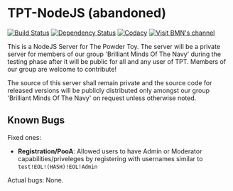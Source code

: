 # TPT-NodeJS (abandoned)
[![Build Status](https://magnum.travis-ci.com/wolfy1339/TPT-NodeJS.svg?token=BajzZs7nhy8tMbNT4mwD&branch=master)](https://magnum.travis-ci.com/wolfy1339/TPT-NodeJS)
[![Dependency Status](https://david-dm.org/wolfy1339/TPT-NodeJS.svg)](https://david-dm.org/wolfy1339/TPT-NodeJS)
[![Codacy](https://www.codacy.com/project/badge/22994f697ea34f27a29b1f74db6a12a6)](https://codacy.com/app/Brilliant-Minds-Of-The-Navy/TPT-NodeJS)
[![Visit BMN's channel](https://kiwiirc.com/buttons/irc.freenode.net/%23bmnnet.png)](https://kiwiirc.com/client/irc.freenode.net/?##bmnnet)

This is a NodeJS Server for The Powder Toy. The server will be a private server for members of our group 'Brilliant Minds Of The Navy' during the testing phase after it will be public for all and any user of TPT. Members of our group are welcome to contribute!

The source of this server shall remain private and the source code for released versions will be publicly distributed only amongst our group 'Brilliant Minds Of The Navy' on request unless otherwise noted.

## Known Bugs
Fixed ones:
 - **Registration/PooA**: Allowed users to have Admin or Moderator capabilities/priveleges by registering with usernames similar to ```test!EOL!(HASH)!EOL!Admin```

Actual bugs: None.
